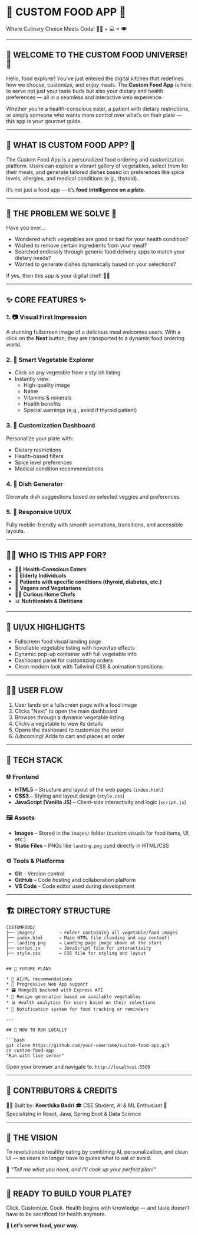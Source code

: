 # 🥗 CUSTOM FOOD APP 🍛

Where Culinary Choice Meets Code! 🧑‍🍳 + 💻 = 🍽️

---

## 🌟 WELCOME TO THE CUSTOM FOOD UNIVERSE! 🌟

Hello, food explorer! You've just entered the digital kitchen that redefines how we choose, customize, and enjoy meals. The **Custom Food App** is here to serve not just your taste buds but also your dietary and health preferences — all in a seamless and interactive web experience.

Whether you’re a health-conscious eater, a patient with dietary restrictions, or simply someone who wants more control over what’s on their plate — this app is your gourmet guide.

---

## 🍴 WHAT IS CUSTOM FOOD APP? 🍴

The Custom Food App is a personalized food ordering and customization platform. Users can explore a vibrant gallery of vegetables, select them for their meals, and generate tailored dishes based on preferences like spice levels, allergies, and medical conditions (e.g., thyroid).

It’s not just a food app — it’s **food intelligence on a plate**.

---

## 🍠 THE PROBLEM WE SOLVE 🍠

Have you ever...

- Wondered which vegetables are good or bad for your health condition?
- Wished to remove certain ingredients from your meal?
- Searched endlessly through generic food delivery apps to match your dietary needs?
- Wanted to generate dishes dynamically based on your selections?

If yes, then this app is your digital chef! 👨‍🍳

---

## ✨ CORE FEATURES ✨

### 1. 📷 Visual First Impression
A stunning fullscreen image of a delicious meal welcomes users. With a click on the **Next** button, they are transported to a dynamic food ordering world.

### 2. 🥦 Smart Vegetable Explorer
- Click on any vegetable from a stylish listing  
- Instantly view:
  - High-quality image  
  - Name  
  - Vitamins & minerals  
  - Health benefits  
  - Special warnings (e.g., avoid if thyroid patient)

### 3. 🧾 Customization Dashboard
Personalize your plate with:
- Dietary restrictions  
- Health-based filters  
- Spice level preferences  
- Medical condition recommendations

### 4. 🍲 Dish Generator
Generate dish suggestions based on selected veggies and preferences.

### 5. 📱 Responsive UI/UX
Fully mobile-friendly with smooth animations, transitions, and accessible layouts.

---

## 🧑‍⚕️ WHO IS THIS APP FOR?

- 🧘‍♀️ **Health-Conscious Eaters**
- 👵 **Elderly Individuals**
- 🏥 **Patients with specific conditions (thyroid, diabetes, etc.)**
- 🥑 **Vegans and Vegetarians**
- 👨‍🍳 **Curious Home Chefs**
- 📊 **Nutritionists & Dietitians**

---

## 🎨 UI/UX HIGHLIGHTS

- Fullscreen food visual landing page  
- Scrollable vegetable listing with hover/tap effects  
- Dynamic pop-up container with full vegetable info  
- Dashboard panel for customizing orders  
- Clean modern look with Tailwind CSS & animation transitions  

---

## 🧑‍🍳 USER FLOW

1. User lands on a fullscreen page with a food image  
2. Clicks "Next" to open the main dashboard  
3. Browses through a dynamic vegetable listing  
4. Clicks a vegetable to view its details  
5. Opens the dashboard to customize the order  
6. *(Upcoming)* Adds to cart and places an order  

---

## 🧰 TECH STACK

### 🌐 Frontend
- **HTML5** – Structure and layout of the web pages (`index.html`)
- **CSS3** – Styling and layout design (`style.css`)
- **JavaScript (Vanilla JS)** – Client-side interactivity and logic (`script.js`)

### 🖼️ Assets
- **Images** – Stored in the `images/` folder (custom visuals for food items, UI, etc.)
- **Static Files** – PNGs like `landing.png` used directly in HTML/CSS

### ⚙️ Tools & Platforms
- **Git** – Version control
- **GitHub** – Code hosting and collaboration platform
- **VS Code** – Code editor used during development

---

## 🏗️ DIRECTORY STRUCTURE

```
CUSTOMFOOD/
├── images/         → Folder containing all vegetable/food images
├── index.html      → Main HTML file (landing and app content)
├── landing.png     → Landing page image shown at the start
├── script.js       → JavaScript file for interactivity
├── style.css       → CSS file for styling and layout


## 🌱 FUTURE PLANS

* 🧬 AI/ML recommendations
* 📱 Progressive Web App support
* 🗃️ MongoDB backend with Express API
* 🧾 Recipe generation based on available vegetables
* 📊 Health analytics for users based on their selections
* 🔔 Notification system for food tracking or reminders

---

## 🧩 HOW TO RUN LOCALLY

```bash
git clone https://github.com/your-username/custom-food-app.git
cd custom-food-app
"Run with live server"
```

Open your browser and navigate to: `http://localhost:5500`

---

## 🤝 CONTRIBUTORS & CREDITS

👩‍💻 Built by: **Keerthika Badri**
🎓 CSE Student, AI & ML Enthusiast
💼 Specializing in React, Java, Spring Boot & Data Science

---

## 🔮 THE VISION

To revolutionize healthy eating by combining AI, personalization, and clean UI — so users no longer have to guess what to eat or avoid.

💬 *"Tell me what you need, and I’ll cook up your perfect plan!"*

---

## 🚀 READY TO BUILD YOUR PLATE?

Click. Customize. Cook. Health begins with knowledge — and taste doesn't have to be sacrificed for health anymore.

**🥄 Let’s serve food, your way.**
